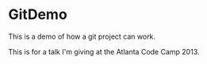 GitDemo
=======

This is a demo of how a git project can work.

This is for a talk I'm giving at the Atlanta Code Camp 2013.
